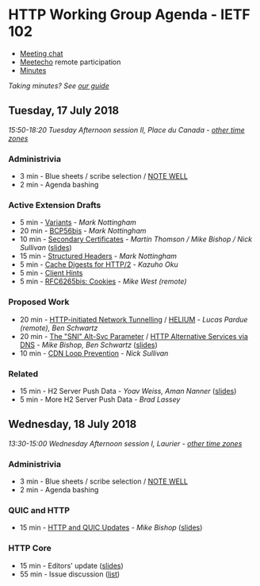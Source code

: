 # HTTP Working Group Agenda - IETF 102

* [Meeting chat](xmpp:httpbis@jabber.ietf.org?join)
* [Meetecho](http://www.meetecho.com/ietf102/httpbis) remote participation
* [Minutes](http://etherpad.tools.ietf.org:9000/p/ietf102httpbis)

*Taking minutes? See [our guide](https://github.com/httpwg/wiki/wiki/TakingMinutes)*


## Tuesday, 17 July 2018

_15:50-18:20	Tuesday Afternoon session II, Place du Canada - [other time zones](https://www.timeanddate.com/worldclock/fixedtime.html?msg=HTTP+WG+Meeting&iso=20180717T1550&p1=165&ah=2&am=30)_

### Administrivia

*  3 min - Blue sheets / scribe selection / [NOTE WELL](https://www.ietf.org/about/note-well/)
*  2 min - Agenda bashing

### Active Extension Drafts

*  5 min - [Variants](https://tools.ietf.org/html/draft-ietf-httpbis-variants) - *Mark Nottingham*
* 20 min - [BCP56bis](https://tools.ietf.org/html/draft-ietf-httpbis-bcp56bis) - *Mark Nottingham*
* 10 min - [Secondary Certificates](https://tools.ietf.org/html/draft-ietf-httpbis-http2-secondary-certs) - *Martin Thomson / Mike Bishop / Nick Sullivan*
           ([slides](https://github.com/httpwg/wg-materials/blob/gh-pages/ietf102/secondary_certs.pdf))
* 15 min - [Structured Headers](https://tools.ietf.org/html/draft-ietf-httpbis-header-structure) - *Mark Nottingham*
*  5 min - [Cache Digests for HTTP/2](https://tools.ietf.org/html/draft-ietf-httpbis-cache-digest) - *Kazuho Oku*
*  5 min - [Client Hints](https://tools.ietf.org/html/draft-ietf-httpbis-client-hints)
*  5 min - [RFC6265bis: Cookies](https://tools.ietf.org/html/draft-ietf-httpbis-rfc6265bis) - *Mike West (remote)*

### Proposed Work

* 20 min - [HTTP-initiated Network Tunnelling](https://datatracker.ietf.org/doc/draft-pardue-httpbis-http-network-tunnelling/) / [HELIUM](http://tools.ietf.org/html/draft-schwartz-httpbis-helium) - *Lucas Pardue (remote), Ben Schwartz*
* 20 min - [The "SNI" Alt-Svc Parameter](https://datatracker.ietf.org/doc/draft-bishop-httpbis-sni-altsvc/) / 
           [HTTP Alternative Services via DNS](https://datatracker.ietf.org/doc/draft-schwartz-httpbis-dns-alt-svc/) - *Mike Bishop, Ben Schwartz*
           ([slides](https://github.com/httpwg/wg-materials/blob/gh-pages/ietf102/alt-svc-sni-dns-httpbis-102-00.pdf))
* 10 min - [CDN Loop Prevention](https://www.ietf.org/id/draft-cdn-loop-prevention) - *Nick Sullivan*

### Related

* 15 min - H2 Server Push Data - *Yoav Weiss, Aman Nanner* ([slides](https://github.com/httpwg/wg-materials/blob/gh-pages/ietf102/akamai-server-push.pdf))
*  5 min - More H2 Server Push Data - *Brad Lassey*

## Wednesday, 18 July 2018

_13:30-15:00	Wednesday Afternoon session I, Laurier - [other time zones](https://www.timeanddate.com/worldclock/fixedtime.html?msg=HTTP+WG+Meeting&iso=20180718T1330&p1=165&ah=1&am=30)_

### Administrivia

*  3 min - Blue sheets / scribe selection / [NOTE WELL](https://www.ietf.org/about/note-well/)
*  2 min - Agenda bashing

### QUIC and HTTP

* 15 min - [HTTP and QUIC Updates](https://tools.ietf.org/html/draft-ietf-quic-http) - *Mike Bishop* ([slides](https://github.com/httpwg/wg-materials/blob/gh-pages/ietf102/HTTP-QUIC%20Cross-Pollination.pdf))

### HTTP Core

* 15 min - Editors' update ([slides](https://github.com/httpwg/wg-materials/blob/gh-pages/ietf102/ietf-102-httptre.pdf))
* 55 min - Issue discussion ([list](https://github.com/httpwg/http-core/labels/discuss))

